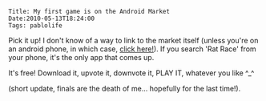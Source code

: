     Title: My first game is on the Android Market
    Date:2010-05-13T18:24:00
    Tags: pablolife

Pick it up!  I don't know of a way to link to the market itself (unless you're
on an android phone, in which case, [click here!][1]).  If you search 'Rat
Race' from your phone, it's the only app that comes up.

It's free! Download it, upvote it, downvote it, PLAY IT, whatever you like ^_^

(short update, finals are the death of me... hopefully for the last time!).


   [1]: http://market.android.com/details?id=cs134.adventure.minigames.ratrace
